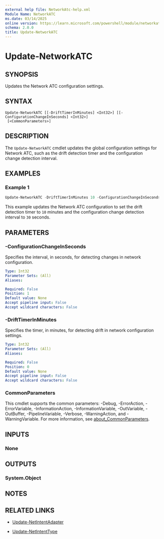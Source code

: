 ```yaml
---
external help file: NetworkAtc-help.xml
Module Name: NetworkATC
ms.date: 03/14/2025
online version: https://learn.microsoft.com/powershell/module/networkatc/update-networkatc?view=windowsserver2025-ps&wt.mc_id=ps-gethelp
schema: 2.0.0
title: Update-NetworkATC
---
```


# Update-NetworkATC

## SYNOPSIS
Updates the Network ATC configuration settings.

## SYNTAX

```
Update-NetworkATC [[-DriftTimerInMinutes] <Int32>] [[-ConfigurationChangeInSeconds] <Int32>]
 [<CommonParameters>]
```

## DESCRIPTION

The `Update-NetworkATC` cmdlet updates the global configuration settings for
Network ATC, such as the drift detection timer and the configuration change
detection interval.

## EXAMPLES

### Example 1

```powershell
Update-NetworkATC -DriftTimerInMinutes 10 -ConfigurationChangeInSeconds 30
```

This example updates the Network ATC configuration to set the drift detection
timer to `10` minutes and the configuration change detection interval to `30`
seconds.

## PARAMETERS

### -ConfigurationChangeInSeconds

Specifies the interval, in seconds, for detecting changes in network configuration.

```yaml
Type: Int32
Parameter Sets: (All)
Aliases:

Required: False
Position: 1
Default value: None
Accept pipeline input: False
Accept wildcard characters: False
```

### -DriftTimerInMinutes

Specifies the timer, in minutes, for detecting drift in network configuration settings.

```yaml
Type: Int32
Parameter Sets: (All)
Aliases:

Required: False
Position: 0
Default value: None
Accept pipeline input: False
Accept wildcard characters: False
```

### CommonParameters

This cmdlet supports the common parameters: -Debug, -ErrorAction,
-ErrorVariable, -InformationAction, -InformationVariable, -OutVariable,
-OutBuffer, -PipelineVariable, -Verbose, -WarningAction, and -WarningVariable.
For more information, see
[about_CommonParameters](/powershell/module/microsoft.powershell.core/about/about_commonparameters).

## INPUTS

### None

## OUTPUTS

### System.Object

## NOTES

## RELATED LINKS

- [Update-NetIntentAdapter](Update-NetIntentAdapter.md)

- [Update-NetIntentType](Update-NetIntentType.md)
